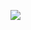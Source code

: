 ![](https://www.madewithnestle.ca/sites/default/files/styles/global_nav_image/public/rolo_52g_1.png?itok=kF-htW__)

